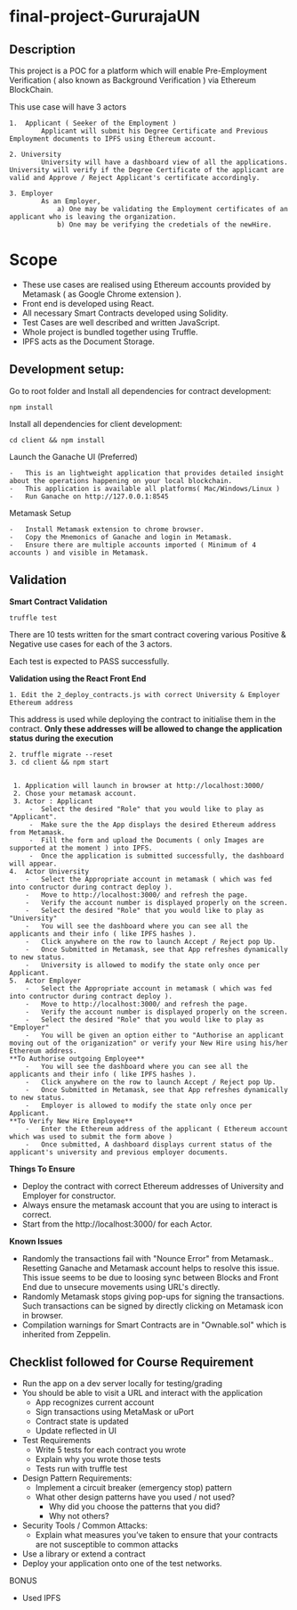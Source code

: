 ﻿# final-project-GururajaUN

## Description

This project is a POC for a platform which will enable Pre-Employment Verification ( also known as Background Verification ) via Ethereum BlockChain.

This use case will have 3 actors 
	
	1.	Applicant ( Seeker of the Employment )
			Applicant will submit his Degree Certificate and Previous Employment documents to IPFS using Ethereum account.
	
	2. University 
			University will have a dashboard view of all the applications. University will verify if the Degree Certificate of the applicant are valid and Approve / Reject Applicant's certificate accordingly.
	
	3. Employer
		    As an Employer, 
			    a) One may be validating the Employment certificates of an applicant who is leaving the organization.
			    b) One may be verifying the credetials of the newHire. 


# Scope
-	These use cases are realised using Ethereum accounts provided by Metamask ( as Google Chrome extension ).
-	Front end is developed using React.
-	All necessary Smart Contracts developed using Solidity.
-	Test Cases are well described and written JavaScript.
-	Whole project is bundled together using Truffle.
-	IPFS acts as the Document Storage.


## Development setup:

Go to root folder and Install all dependencies for contract development:
```
npm install
```

Install all dependencies for client development:

```
cd client && npm install
```
Launch the Ganache UI (Preferred)
```
-	This is an lightweight application that provides detailed insight about the operations happening on your local blockchain. 
-	This application is available all platforms( Mac/Windows/Linux )
-	Run Ganache on http://127.0.0.1:8545
```
Metamask Setup
```
-	Install Metamask extension to chrome browser.
-	Copy the Mnemonics of Ganache and login in Metamask.
-	Ensure there are multiple accounts imported ( Minimum of 4 accounts ) and visible in Metamask.

```
## Validation

**Smart Contract Validation**
```
truffle test
```
There are 10 tests written for the smart contract covering various Positive & Negative use cases for each of the 3 actors.

Each test is expected to PASS successfully.

**Validation using the React Front End**

```
1. Edit the 2_deploy_contracts.js with correct University & Employer Ethereum address
```
This address is used while deploying the contract to initialise them in the contract. **Only these addresses will be allowed to change the application status during the execution** 
```
2. truffle migrate --reset
3. cd client && npm start
```
```

 1. Application will launch in browser at http://localhost:3000/
 2. Chose your metamask account.
 3. Actor : Applicant
	 -	Select the desired "Role" that you would like to play as "Applicant".
	 -	Make sure the the App displays the desired Ethereum address from Metamask.
	 -	Fill the form and upload the Documents ( only Images are supported at the moment ) into IPFS.
	 -	Once the application is submitted successfully, the dashboard will appear.
4.	Actor University
	-	Select the Appropriate account in metamask ( which was fed into contructor during contract deploy ).
	-	Move to http://localhost:3000/ and refresh the page.
	-	Verify the account number is displayed properly on the screen.
	-	Select the desired "Role" that you would like to play as "University"
	-	You will see the dashboard where you can see all the applicants and their info ( like IPFS hashes ). 
	-	Click anywhere on the row to launch Accept / Reject pop Up.
	-	Once Submitted in Metamask, see that App refreshes dynamically to new status.
	-	University is allowed to modify the state only once per Applicant. 
5.	Actor Employer
	-	Select the Appropriate account in metamask ( which was fed into contructor during contract deploy ).
	-	Move to http://localhost:3000/ and refresh the page.
	-	Verify the account number is displayed properly on the screen.
	-	Select the desired "Role" that you would like to play as "Employer"
	-	You will be given an option either to "Authorise an applicant moving out of the origanization" or verify your New Hire using his/her Ethereum address.
**To Authorise outgoing Employee**
	-	You will see the dashboard where you can see all the applicants and their info ( like IPFS hashes ). 
	-	Click anywhere on the row to launch Accept / Reject pop Up.
	-	Once Submitted in Metamask, see that App refreshes dynamically to new status.
	-	Employer is allowed to modify the state only once per Applicant. 
**To Verify New Hire Employee**
	-	Enter the Ethereum address of the applicant ( Ethereum account which was used to submit the form above )
	-	Once submitted, A dashboard displays current status of the applicant's university and previous employer documents.
```

**Things To Ensure**
- Deploy the contract with correct Ethereum addresses of University and Employer for constructor.	
-	Always ensure the metamask account that you are using to interact is correct. 
-	Start from the http://localhost:3000/ for each Actor.

**Known Issues**
-	Randomly the transactions fail with "Nounce Error" from Metamask.. Resetting Ganache and Metamask account helps to resolve this issue. This issue seems to be due to loosing sync between Blocks and Front End due to unsecure movements using URL's directly.
-	Randomly Metamask stops giving pop-ups for signing the transactions. Such transactions can be signed by directly clicking on Metamask icon in browser.
-	Compilation warnings for Smart Contracts are in "Ownable.sol" which is inherited from Zeppelin.

## Checklist followed for Course Requirement 

 - Run the app on a dev server locally for testing/grading
 - You should be able to visit a URL and interact with the application
	 - App recognizes current account
	 - Sign transactions using MetaMask or uPort
	 - Contract state is updated
	 - Update reflected in UI
-	Test Requirements
	-	Write 5 tests for each contract you wrote
	-	Explain why you wrote those tests
	-	Tests run with truffle test
-	Design Pattern Requirements:
	-	Implement a circuit breaker (emergency stop) pattern
	-	What other design patterns have you used / not used?
		-	Why did you choose the patterns that you did?
		-	Why not others?
-	Security Tools / Common Attacks:
	-	Explain what measures you’ve taken to ensure that your contracts are not susceptible to common attacks
-	Use a library or extend a contract
-	Deploy your application onto one of the test networks.

BONUS
-	Used IPFS
